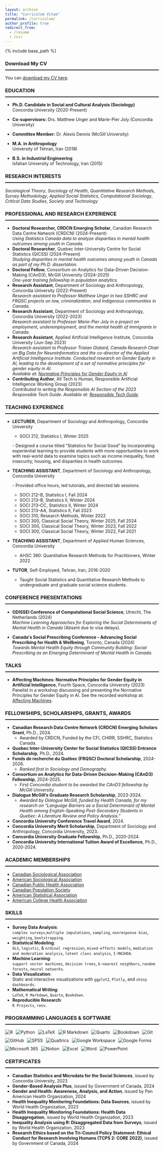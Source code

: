 ```yaml
---
layout: archive
title: "Curriculum Vitae"
permalink: /curriculum/
author_profile: true
redirect_from:
  - /resume
  - /cv/
---
```

{% include base_path %}

<style>
  h3 {
    border-bottom: 2px solid black;
    font-weight: bold;
    padding-bottom: 10px; /* Space between text and the line */
  }
</style>

### Download My CV

You can [download my CV here](../pages/MohsenMonji_cv.pdf).


### <i class="fas fa-graduation-cap"></i> EDUCATION

  - **Ph.D. Candidate in Social and Cultural Analysis (Sociology)**  
  Concordia University (2020-Present)   
  - **Co-supervisors:** Drs. Matthew Unger and Marie-Pier Joly (Concordia University)  
  - **Committee Member:** Dr. Alexis Dennis (McGill University)  
 

- **M.A. in Anthropology**  
  University of Tehran, Iran (2018)  

- **B.S. in Industrial Engineering**  
  Isfahan University of Technology, Iran (2015)  

### <i class="fas fa-lightbulb"></i> RESEARCH INTERESTS
*Sociological Theory*, *Sociology of Health*, *Quantitative Research Methods*, *Survey Methodology*, *Applied Social Statistics*, *Computational Sociology*, *Critical Data Studies*, *Society and Technology*

### <i class="fas fa-briefcase"></i> PROFESSIONAL AND RESEARCH EXPERIENCE
- **Doctoral Researcher, CRDCN Emerging Scholar**, Canadian Research Data Centre Network (CRDCN) (2024-Present)  
  *Using Statistics Canada data to analyze disparities in mental health outcomes among youth in Canada.*
- **Doctoral Researcher**, Quebec Inter-University Centre for Social Statistics (QICSS) (2024-Present)  
  *Studying disparities in mental health outcomes among youth in Canada as part of my Ph.D. dissertation.*
- **Doctoral Fellow**, Consortium on Analytics for Data-Driven Decision-Making (CAnD3), McGill University (2024-2025)  
  *One-year training fellowship in population analytics.*
- **Research Assistant**, Department of Sociology and Anthropology, Concordia University (2022-Present)  
  *Research assistant to Professor Matthew Unger in two SSHRC and FRQSC projects on law, criminalization, and Indigenous communities in Canada.*  
- **Research Assistant**, Department of Sociology and Anthropology, Concordia University (2022-2023)  
   *Research assistant to Professor Marie-Pier Joly in a project on employment, underemployment, and the mental health of immigrants in Canada.*
- **Research Assistant**, Applied Artificial Intelligence Institute, Concordia University (Jun-Sep 2023)  
  *Research assistant to Professor Tristan Glatard, Canada Research Chair on Big Data for Neuroinformatics and the co-director of the Applied Artificial Intelligence Institute. Conducted research on Gender Equity in AI, leading to the development of a set of normative principles for gender equity in AI.*  
  *Available at: [Normative Principles for Gender Equity in AI](https://affectingmachines.net/)*
- **Contributing Author**, All Tech is Human, Responsible Artificial Intelligence Working Group (2023)  
  *Contributed to writing the Responsible AI Section of the 2023 Responsible Tech Guide.*
  *Available at: [Responsible Tech Guide](https://alltechishuman.org/responsible-tech-guide).*  


### <i class="fas fa-chalkboard-teacher"></i> TEACHING EXPERIENCE

- **LECTURER**, Department of Sociology and Anthropology, Concordia University  
  - SOCI 212, Statistics I, Winter 2025  

  \- Designed a course titled “Statistics for Social Good” by incorporating experiential learning to provide students with more opportunities to work with real-world data to examine topics such as income inequality, food insecurity, housing, and disparities in health outcomes.

- **TEACHING ASSISTANT**, Department of Sociology and Anthropology, Concordia University  

  \- Provided office hours, led tutorials, and directed lab sessions.
  
  - SOCI 212–B, Statistics I, Fall 2024
  - SOCI 213–B, Statistics II, Winter 2024
  - SOCI 213–CC, Statistics II, Winter 2024
  - SOCI 213–AA, Statistics II, Fall 2023
  - SOCI 310, Research Methods, Winter 2022  
  - SOCI 300, Classical Social Theory, Winter 2025, Fall 2024  
  - SOCI 300, Classical Social Theory, Winter 2023, Fall 2022  
  - SOCI 300, Classical Social Theory, Winter 2022, Fall 2021  

- **TEACHING ASSISTANT**, Department of Applied Human Sciences, Concordia University  
  
  - AHSC 380: Quantitative Research Methods for Practitioners, Winter 2022

- **TUTOR**, Self-Employed, Tehran, Iran, 2016-2020  
  
   - Taught Social Statistics and Quantitative Research Methods to undergraduate and graduate social science students.

### <i class="fas fa-chalkboard-teacher"></i> CONFERENCE PRESENTATIONS

- **ODISSEI Conference of Computational Social Science**, Utrecht, The Netherlands (2024)  
  *Machine Learning Approaches for Exploring the Social Determinants of Mental Health in Canada* (Absent due to visa delays).

- **Canada's Social Prescribing Conference - Advancing Social Prescribing for Health & Wellbeing**, Toronto, Canada (2024)  
  *Towards Mental Health Equity through Community Building: Social Prescribing as an Emerging Determinant of Mental Health in Canada.*

### <i class="fas fa-microphone"></i> TALKS 

- **Affecting Machines: Normative Principles for Gender Equity in Artificial Intelligence**, Fourth Space, Concordia University (2023)  
  Panelist in a workshop discussing and presenting the Normative Principles for Gender Equity in AI. See the recorded workshop at: [Affecting Machines](https://www.youtube.com/live/6UNZkXNQeU0?si=QRERKwbGPYSppP5C).


### <i class="fas fa-trophy"></i> FELLOWSHIPS, SCHOLARSHIPS, GRANTS, AWARDS
- **Canadian Research Data Centre Network (CRDCN) Emerging Scholars Grant**, Ph.D., 2024.
  - Awarded by CRDCN, Funded by the CFI, CHIRR, SSHRC, Statistics Canada.
- **Quebec Inter-University Center for Social Statistics (QICSS) Entrance Scholarship**, Ph.D., 2024.  
- **Fonds de recherche du Québec (FRQSC) Doctoral Scholarship**, 2024-2026.  
  - *Ranked first in Sociology and Demography.*  
- **Consortium on Analytics for Data-Driven Decision-Making (CAnD3) Fellowship**, 2024-2025.  
  - *First Concordia student to be awarded the CAnD3 fellowship by McGill University.*  
- **Dialogue McGill’s Graduate Research Scholarship**, 2023-2024.  
  - *Awarded by Dialogue McGill, funded by Health Canada, for my research on “Language Barriers as a Social Determinant of Mental Health among English-Speaking Post-Secondary Students in Quebec: A Literature Review and Policy Analysis.”*  
- **Concordia University Conference Travel Award**, 2024.  
- **Concordia University Merit Scholarship**, Department of Sociology and Anthropology, Concordia University, 2023.  
- **Concordia University Graduate Fellowship**, Ph.D., 2020-2024.  
- **Concordia University International Tuition Award of Excellence**, Ph.D., 2020-2024.


### <i class="fas fa-users"></i> ACADEMIC MEMBERSHIPS

- [Canadian Sociological Association](https://www.csa-scs.ca)  
- [American Sociological Association](https://www.asanet.org)  
- [Canadian Public Health Association](https://www.cpha.ca)  
- [Canadian Population Society](https://www.canpopsoc.ca)  
- [American Statistical Association](https://www.amstat.org)  
- [American College Health Association](https://www.acha.org)  



### <i class="fas fa-chart-bar"></i> SKILLS
- **Survey Data Analysis**:  
   `complex surveys`,`multiple imputations`, `sampling`, `nonresponse bias`, `weighting`, `bootstrapping`.  
- **Statistical Modeling**:  
  `OLS`, `logistic`, & `ordinal regression`, `mixed-effects models`, `mediation and moderation analysis`, `latent class analysis`, `I-MAIHDA`.  
- **Machine Learning**:  
  `support vector machines`, `decision trees`, `k-nearest neighbors`, `random forests`, `neural networks`.  
- **Data Visualization**:  
  Static and interactive visualizations with `ggplot2`, `Plotly`, and `shiny dashboards`.  
- **Mathematical Writing**:  
  `LaTeX`, `R Markdown`, `Quarto`, `Bookdown`.  
- **Reproducible Research**:  
  `R Projects`, `renv`.  


<h3><i class="fab fa-r-project"></i> PROGRAMMING LANGUAGES & SOFTWARE</h3>
<div style="display: flex; flex-wrap: wrap; gap: 10px; align-items: center;">
  <img src="https://img.shields.io/badge/-R-blue?logo=R&logoColor=white" alt="R">
  <img src="https://img.shields.io/badge/-Python-yellow?logo=Python&logoColor=white" alt="Python">
  <img src="https://img.shields.io/badge/-LaTeX-blue?logo=latex&logoColor=white" alt="LaTeX">
  <img src="https://img.shields.io/badge/-R%20Markdown-blue?logo=R&logoColor=white" alt="R Markdown">
  <img src="https://img.shields.io/badge/-Quarto-blueviolet?logo=quarto&logoColor=white" alt="Quarto">
  <img src="https://img.shields.io/badge/-Bookdown-darkgreen?logo=r&logoColor=white" alt="Bookdown">
  <img src="https://img.shields.io/badge/-Git-orange?logo=git&logoColor=white" alt="Git">
  <img src="https://img.shields.io/badge/-GitHub-black?logo=github&logoColor=white" alt="GitHub">
  <img src="https://img.shields.io/badge/-SPSS-lightblue" alt="SPSS">
  <img src="https://img.shields.io/badge/-Qualtrics-purple" alt="Qualtrics">
  <img src="https://img.shields.io/badge/-Google%20Workspace-blue?logo=googleworkspace&logoColor=white" alt="Google Workspace">
  <img src="https://img.shields.io/badge/-Google%20Forms-green?logo=googleforms&logoColor=white" alt="Google Forms">
  <img src="https://img.shields.io/badge/-Microsoft%20365-blue?logo=microsoftoffice&logoColor=white" alt="Microsoft 365">
  <img src="https://img.shields.io/badge/-Notion-black?logo=notion&logoColor=white" alt="Notion">
  <img src="https://img.shields.io/badge/-Excel-green?logo=microsoftexcel&logoColor=white" alt="Excel">
  <img src="https://img.shields.io/badge/-Word-blue?logo=microsoftword&logoColor=white" alt="Word">
  <img src="https://img.shields.io/badge/-PowerPoint-orange?logo=microsoftpowerpoint&logoColor=white" alt="PowerPoint">
</div>





### <i class="fas fa-award"></i> CERTIFICATES


- **Canadian Statistics and Microdata for the Social Sciences**, issued by Concordia University, 2023  
- **Gender-Based Analysis Plus**, issued by Government of Canada, 2024  
- **Gender and Health: Awareness, Analysis, and Action**, issued by Pan American Health Organization, 2024  
- **Health Inequality Monitoring Foundations: Data Sources**, issued by World Health Organization, 2023  
- **Health Inequality Monitoring Foundations: Health Data Disaggregation**, issued by World Health Organization, 2023  
- **Inequality Analysis using R: Disaggregated Data from Surveys**, issued by World Health Organization, 2023  
- **Research Ethics based on the Tri-Council Policy Statement: Ethical Conduct for Research Involving Humans (TCPS 2: CORE 2022)**, issued by Government of Canada, 2024  

